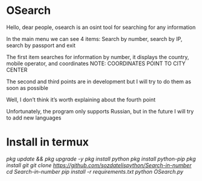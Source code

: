 # OSearch

Hello, dear people, osearch is an osint tool for searching for any information

In the main menu we can see 4 items: Search by number, search by IP, search by passport and exit

The first item searches for information by number, it displays the country, mobile operator, and coordinates NOTE: COORDINATES POINT TO CITY CENTER

The second and third points are in development but I will try to do them as soon as possible

Well, I don’t think it’s worth explaining about the fourth point

Unfortunately, the program only supports Russian, but in the future I will try to add new languages

# Install in termux
*pkg update && pkg upgrade -y*
*pkg install python*
*pkg install python-pip*
*pkg install git*
*git clone https://github.com/sozdatelispython/Search-in-number*
*cd Search-in-number*
*pip install -r requirements.txt*
*python OSearch.py*